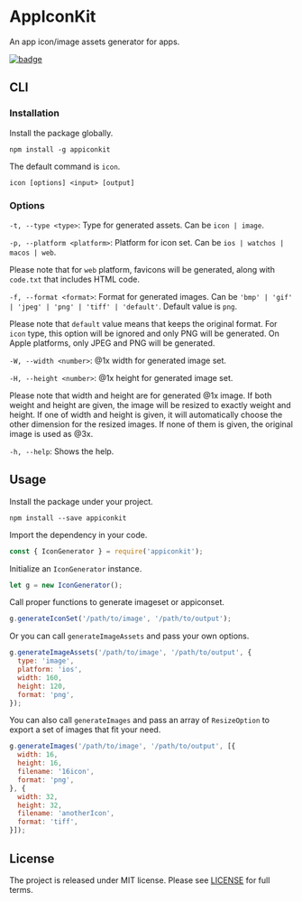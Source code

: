 # AppIconKit

An app icon/image assets generator for apps.

[![badge](https://img.shields.io/npm/v/appiconkit.svg?color=blue)](https://www.npmjs.com/package/appiconkit)

## CLI

### Installation

Install the package globally.

```
npm install -g appiconkit
```

The default command is `icon`.

```
icon [options] <input> [output]
```

### Options

`-t, --type <type>`: Type for generated assets. Can be `icon | image`.

`-p, --platform <platform>`: Platform for icon set. Can be `ios | watchos | macos | web`.

Please note that for `web` platform, favicons will be generated, along with `code.txt` that includes HTML code.

`-f, --format <format>`: Format for generated images. Can be `'bmp' | 'gif' | 'jpeg' | 'png' | 'tiff' | 'default'`. Default value is `png`.

Please note that `default` value means that keeps the original format. For `icon` type, this option will be ignored and only PNG will be generated. On Apple platforms, only JPEG and PNG will be generated.

`-W, --width <number>`: @1x width for generated image set.

`-H, --height <number>`: @1x height for generated image set.

Please note that width and height are for generated @1x image. If both weight and height are given, the image will be resized to exactly weight and height. If one of width and height is given, it will automatically choose the other dimension for the resized images. If none of them is given, the original image is used as @3x.

`-h, --help`: Shows the help.

## Usage

Install the package under your project.

```
npm install --save appiconkit
```

Import the dependency in your code.

```javascript
const { IconGenerator } = require('appiconkit');
```

Initialize an `IconGenerator` instance.

```javascript
let g = new IconGenerator();
```

Call proper functions to generate imageset or appiconset.

```javascript
g.generateIconSet('/path/to/image', '/path/to/output');
```

Or you can call `generateImageAssets` and pass your own options.

```javascript
g.generateImageAssets('/path/to/image', '/path/to/output', {
  type: 'image',
  platform: 'ios',
  width: 160,
  height: 120,
  format: 'png',
});
```

You can also call `generateImages` and pass an array of `ResizeOption` to export a set of images that fit your need.

```javascript
g.generateImages('/path/to/image', '/path/to/output', [{
  width: 16,
  height: 16,
  filename: '16icon',
  format: 'png',
}, {
  width: 32,
  height: 32,
  filename: 'anotherIcon',
  format: 'tiff',
}]);
```

## License

The project is released under MIT license. Please see [LICENSE](LICENSE) for full terms.